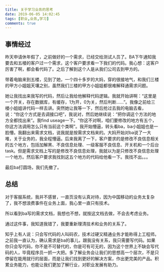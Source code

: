 ```yaml
---
title: 关于学习业务的思考
date: 2019-06-05 14:02:45
tags: [职业,业务,学习]
comments: true
---
```


## 事情经过
昨天申请休年假了，之前做好的一个需求，已经交给测试人员了。BA下午通知我要去和五楼的客户过一个需求，这个客户要求看一下我们的代码。我心想：这客户厉害了啊，都会看代码了。之后了解到这个人是从我们公司去到甲方的。

带着电脑来到五楼，见到了她，一个四十多岁的大妈，穿的很接地气，和我们三楼的甲方小姐姐天壤之别，虽然我们三楼的甲方小姐姐都很难解释通需求问题。

她让我找出来我写的代码，然后让我给他解释代码逻辑。我就开始讲啊：“这里是一个开关，存在数据库，有缓存，1为开，0为关，然后判断……”。我像之前给三楼小姐姐讲代码一样去讲。突然她让我等一下，然后抢过去我的电脑去看，说：“你这个方式是去调接口吧”，我说对，然后她继续说：“把你调这个方法的地方全都找出来”。我find useage一下。“你这不对啊，咱们要修改的地方有五个，你这方法调用怎么只有当前这个类啊”。我开始懵逼，转头看ba，ba小姐姐也是一脸懵。我翻出来需求文档，说我就是按需求文档来的。大妈开始对ba说了一大堆，关于业务的，我全程懵逼。后来我离了一下，客户要求的是修改不良信息相关的五个地方，包括加解黑、不良信息处理、一级客服不良信息、开关机和一个后台task。但是需求文档上写的是修改不良信息处理，我就以为是只修改不良信息处理一个地方。然后客户要求我找到这五个地方的代码给他看一下。我找不出。。。

最后ba打圆场，我们先撤了。

## 总结
对于客服系统，我并不感冒，一直页没有认真对待，因为中国移动的业务太复杂了，我不想浪费事件在业务上面，我心里一直只有技术。

所以看到ba写的需求文档，我想也不想，就按这文档去做，不会去考虑业务。

通过这件事，我知道我错了，我要重新理清技术和业务的关系了。

知乎上有人说：只会写代码的人叫码农，技术过硬又精通业务才能称得上工程师。之前我一直认为，确认需求是ba的事儿，跟我没有关系，我只需要写代码。如果你只会写代码，你不是不可替代的，你是可有可无的，因为这个世界上不缺会写代码的人，毕竟程序员一抓一大把。多了解业务会让我们的思想高一个层次，不是只停留在能用就行的层面，而是让我们找到更好的解决方案，作出更完美的产品。积累业务能力，也能让我们更加了解行业，对职业发展有助力。